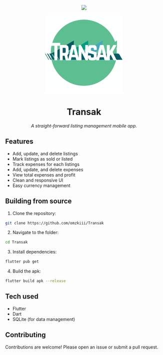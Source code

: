 <p align="center">
  <img src="https://img.shields.io/badge/flutter-3.11-blue"/>
</p>

<p align="center">
  <img src="assets/logo.svg" alt="Transak Logo" width="250"/>
</p>
<h1 align="center"> Transak </h1>
<p align="center"><em>A straight-forward listing management mobile app.</em></p>

## Features
- Add, update, and delete listings
- Mark listings as sold or listed
- Track expenses for each listings
- Add, update, and delete expenses
- View total expenses and profit
- Clean and responsive UI
- Easy currency management

## Building from source
1. Clone the repository:
```bash
git clone https://github.com/omzkiii/Transak
```
2. Navigate to the folder: 
```bash
cd Transak
```
3. Install dependencies:
```bash
flutter pub get
```
4. Build the apk:
```bash
flutter build apk --release
```

## Tech used
- Flutter
- Dart
- SQLite (for data management)

## Contributing
Contributions are welcome! Please open an issue or submit a pull request.
